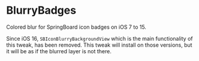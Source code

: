 BlurryBadges
===========

Colored blur for SpringBoard icon badges on iOS 7 to 15.

Since iOS 16, `SBIconBlurryBackgroundView` which is the main functionality of this tweak, has been removed.
This tweak will install on those versions, but it will be as if the blurred layer is not there.
